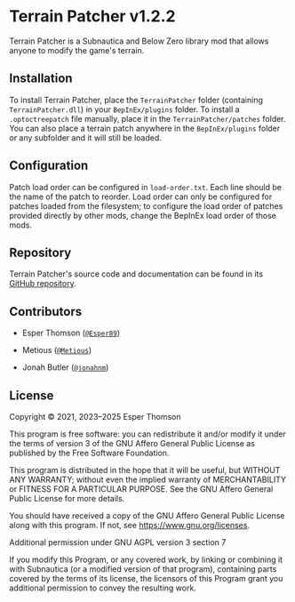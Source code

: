 # Terrain Patcher v1.2.2

Terrain Patcher is a Subnautica and Below Zero library mod that allows anyone to modify the game's
terrain.

## Installation

To install Terrain Patcher, place the `TerrainPatcher` folder (containing `TerrainPatcher.dll`) in
your `BepInEx/plugins` folder. To install a `.optoctreepatch` file manually, place it in the
`TerrainPatcher/patches` folder. You can also place a terrain patch anywhere in the
`BepInEx/plugins` folder or any subfolder and it will still be loaded.

## Configuration

Patch load order can be configured in `load-order.txt`. Each line should be the name of the patch to
reorder. Load order can only be configured for patches loaded from the filesystem; to configure the
load order of patches provided directly by other mods, change the BepInEx load order of those mods.

## Repository

Terrain Patcher's source code and documentation can be found in its [GitHub
repository](https://github.com/Esper89/Subnautica-TerrainPatcher).

## Contributors

- Esper Thomson ([`@Esper89`](https://github.com/Esper89))

- Metious ([`@Metious`](https://github.com/Metious))

- Jonah Butler ([`@jonahnm`](https://github.com/jonahnm))

## License

Copyright © 2021, 2023–2025 Esper Thomson

This program is free software: you can redistribute it and/or modify it under the terms of version
3 of the GNU Affero General Public License as published by the Free Software Foundation.

This program is distributed in the hope that it will be useful, but WITHOUT ANY WARRANTY; without
even the implied warranty of MERCHANTABILITY or FITNESS FOR A PARTICULAR PURPOSE. See the GNU Affero
General Public License for more details.

You should have received a copy of the GNU Affero General Public License along with this program.
If not, see <https://www.gnu.org/licenses>.

Additional permission under GNU AGPL version 3 section 7

If you modify this Program, or any covered work, by linking or combining it with Subnautica (or a
modified version of that program), containing parts covered by the terms of its license, the
licensors of this Program grant you additional permission to convey the resulting work.
